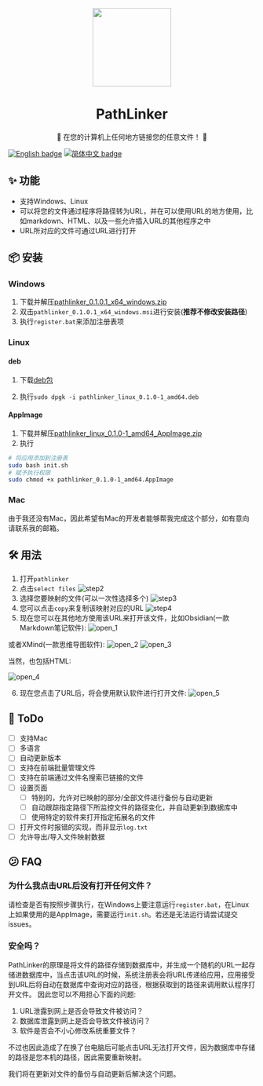 <div align="center">
  <img width="160" src="./src-tauri/icons/icon.png" />
  <h1>PathLinker</h1>
  <p>🔗 在您的计算机上任何地方链接您的任意文件！ 🔗</p>
</div>

[![English badge](https://img.shields.io/badge/%E8%8B%B1%E6%96%87-English-blue)](./README.md)
[![简体中文 badge](https://img.shields.io/badge/%E7%AE%80%E4%BD%93%E4%B8%AD%E6%96%87-Simplified%20Chinese-blue)](./README_CN.md)

## ✨ 功能
- 支持Windows、Linux
- 可以将您的文件通过程序将路径转为URL，并在可以使用URL的地方使用，比如markdown、HTML、以及一些允许插入URL的其他程序之中
- URL所对应的文件可通过URL进行打开
## 📦 安装
### Windows
1. 下载并解压[pathlinker_0.1.0.1_x64_windows.zip](https://github.com/JeseKi/PathLinker/releases/download/preview/pathlinker_0.1.0.1_x64_windows.zip)
2. 双击`pathlinker_0.1.0.1_x64_windows.msi`进行安装(**推荐不修改安装路径**)
3. 执行`register.bat`来添加注册表项

### Linux
#### deb
1. 下载[deb包](https://github.com/JeseKi/PathLinker/releases/download/preview/pathlinker_linux_0.1.0-1_amd64_AppImage.zip)

2. 执行`sudo dpgk -i pathlinker_linux_0.1.0-1_amd64.deb`
#### AppImage
1. 下载并解压[pathlinker_linux_0.1.0-1_amd64_AppImage.zip](https://github.com/JeseKi/PathLinker/releases/download/preview/pathlinker_linux_0.1.0-1_amd64_AppImage.zip)
2. 执行
```bash
# 将应用添加到注册表
sudo bash init.sh
# 赋予执行权限
sudo chmod +x pathlinker_0.1.0-1_amd64.AppImage
```

### Mac
由于我还没有Mac，因此希望有Mac的开发者能够帮我完成这个部分，如有意向请联系我的邮箱。
## 🛠️ 用法
1. 打开`pathlinker`
2. 点击`select files`
![step2](README/step2.png)
3. 选择您要映射的文件(可以一次性选择多个)
![step3](README/step3.png)
4. 您可以点击`copy`来复制该映射对应的URL
![step4](README/step4.png)
5. 现在您可以在其他地方使用该URL来打开该文件，比如Obsidian(一款Markdown笔记软件):
![open_1](README/open_1.png)

或者XMind(一款思维导图软件):
![open_2](README/open_2.png)
![open_3](README/open_3.png)

当然，也包括HTML:

![open_4](README/open_4.png)

6. 现在您点击了URL后，将会使用默认软件进行打开文件:
![open_5](README/open_5.png)

## 📝 ToDo
- [ ] 支持Mac
- [ ] 多语言
- [ ] 自动更新版本
- [ ] 支持在前端批量管理文件
- [ ] 支持在前端通过文件名搜索已链接的文件
- [ ] 设置页面
  - [ ] 特别的，允许对已映射的部分/全部文件进行备份与自动更新
  - [ ] 自动跟踪指定路径下所监控文件的路径变化，并自动更新到数据库中
  - [ ] 使用特定的软件来打开指定拓展名的文件
- [ ] 打开文件时报错的实现，而非显示`log.txt`
- [ ] 允许导出/导入文件映射数据

## 😕 FAQ

### 为什么我点击URL后没有打开任何文件？
请检查是否有按照步骤执行，在Windows上要注意运行`register.bat`，在Linux上如果使用的是AppImage，需要运行`init.sh`。若还是无法运行请尝试提交issues。

### 安全吗？
PathLinker的原理是将文件的路径存储到数据库中，并生成一个随机的URL一起存储进数据库中，当点击该URL的时候，系统注册表会将URL传递给应用，应用接受到URL后将自动在数据库中查询对应的路径，根据获取到的路径来调用默认程序打开文件。
因此您可以不用担心下面的问题:
1. URL泄露到网上是否会导致文件被访问？
2. 数据库泄露到网上是否会导致文件被访问？
3. 软件是否会不小心修改系统重要文件？

不过也因此造成了在换了台电脑后可能点击URL无法打开文件，因为数据库中存储的路径是您本机的路径，因此需要重新映射。

我们将在更新对文件的备份与自动更新后解决这个问题。